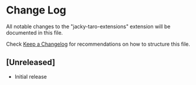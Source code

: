 # Change Log

All notable changes to the "jacky-taro-extensions" extension will be documented in this file.

Check [Keep a Changelog](http://keepachangelog.com/) for recommendations on how to structure this file.

## [Unreleased]

- Initial release